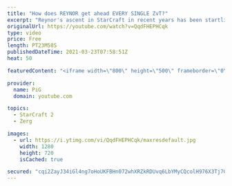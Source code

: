 ```yaml
---
title: "How does REYNOR get ahead EVERY SINGLE ZvT?"
excerpt: "Reynor's ascent in StarCraft in recent years has been startling, culminating in a world champion. I've been very impressed with his early game ZvT, which is just so dominating 🐷 Support PiG: https://www.pigstarcraft.com/support/ -- 🐖 Watch live on https://www.twitch.tv/x5_pig 🎓 For coaching inquiries"
originalUrl: https://youtube.com/watch?v=QqdFHEPHCqk
type: video
price: Free
length: PT23M58S
publishedDateTime: 2021-03-23T07:58:51Z
heat: 50

featuredContent: "<iframe width=\"800\" height=\"500\" frameborder=\"0\" src=\"https://www.youtube.com/embed/QqdFHEPHCqk\" allow=\"accelerometer; autoplay; encrypted-media; gyroscope; picture-in-picture\" allowfullscreen></iframe>"

provider:
  name: PiG
  domain: youtube.com

topics:
  - StarCraft 2
  - Zerg

images:
  - url: https://i.ytimg.com/vi/QqdFHEPHCqk/maxresdefault.jpg
    width: 1280
    height: 720
    isCached: true

secured: "cqi2ZayJ34iGl4ng7oHoUKFBHn072whXRZkRDUvq6LbYMyCQcolH976X3Tj7G6+nNOTBMGIaAyGuxB8Vmu27ckKwVx2YaF6fyL0nMFu/z4Ixgqf9+oEPXvLP3bDb22s11SbOHsGiVOsDKRFDpjFLuQOYS7psDXbrFkDlAQCJj27MnhS8muayVGEWL0pNsBirSsov4v+8ApD34TKFXKoTzKQCZFC7o7z4N9HVOvnn+SkGNTFet9L2SMHD2CLimpYloL8B2wiGUCM/qMyO2UZAmSMachoN6DCqNFGPYpD8LQiz4qhGIE3xD8UCxRfFVziqN4aiC7EVha4YgEvmuqiLX7da3oWDetMOdi31DkmgI6W975Ij67x4vMy7msmB28SLqgGdvuPx9TiHXC8/yb2pZ2qS+hAez9LgWh12JLAyYSo=;sknkca5IsusZIo7ucnGoww=="
---
```


